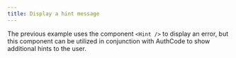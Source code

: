 ```yaml
---
title: Display a hint message
---
```


The previous example uses the component `<Hint />` to display an error, but this component can be utilized in conjunction with AuthCode to show additional hints to the user.
